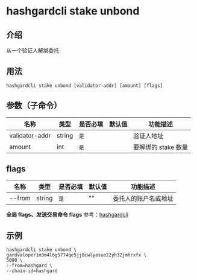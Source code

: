 # hashgardcli stake unbond

## 介绍

从一个验证人解绑委托

## 用法

```
hashgardcli stake unbond [validator-addr] [amount] [flags]
```

## 参数（子命令）

| 名称           | 类型   | 是否必填 | 默认值 | 功能描述            |
| -------------- | ------ | -------- | ------ | ------------------- |
| validator-addr | string | `是`     |        | 验证人地址          |
| amount         | int    | `是`     |        | 要解绑的 stake 数量 |

## flags

| 名称   | 类型   | 是否必填 | 默认值 | 功能描述             |
| ------ | ------ | -------- | ------ | -------------------- |
| --from | string | `是`     | ""     | 委托人的账户名或地址 |

**全局 flags、发送交易命令 flags** 参考：[hashgardcli](../README.md)

## 示例

```shell
hashgardcli stake unbond \
gardvaloper1m3m4l6g5774qe5jj8cwlyasue22yh32jmhrxfx \
5000 \
--from=hashgard \
--chain-id=hashgard
```
